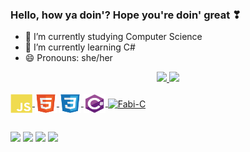 ### Hello, how ya doin'? Hope you're doin' great ❣
- 🔭 I’m currently studying Computer Science
- 🌱 I’m currently learning C#
- 😄 Pronouns: she/her
<div align="center">
  <a href="https://github.com/fabsdk">
  <img height="180em" src="https://github-readme-stats.vercel.app/api?username=fabsdk&show_icons=true&theme=radical&include_all_commits=true&count_private=true"/>
  <img height="180em" src="https://github-readme-stats.vercel.app/api/top-langs/?username=fabsdk&layout=compact&langs_count=7&theme=radical"/>
</div>
<div style="display: inline_block"><br>
  <img align="center" alt="Fabi-Js" height="30" width="35" src="https://raw.githubusercontent.com/devicons/devicon/master/icons/javascript/javascript-plain.svg">
  <img align="center" alt="Fabi-HTML" height="30" width="35" src="https://raw.githubusercontent.com/devicons/devicon/master/icons/html5/html5-original.svg">
  <img align="center" alt="Fabi-CSS" height="30" width="35" src="https://raw.githubusercontent.com/devicons/devicon/master/icons/css3/css3-original.svg">
  <img align="center" alt="Fabi-Csharp" height="30" width="35" src="https://raw.githubusercontent.com/devicons/devicon/master/icons/csharp/csharp-original.svg">
  <img align="center" alt="Fabi-C" height="30" width="35" src="https://cdn.jsdelivr.net/gh/devicons/devicon/icons/c/c-original.svg">
</div>
  
 ##
 
<div> 
  <a href="https://instagram.com/fabsdk" target="_blank"><img src="https://img.shields.io/badge/-Instagram-%23E4405F?style=for-the-badge&logo=instagram&logoColor=white" target="_blank"></a>
  <a href = "mailto:fabianakamamoto@hotmail.com"><img src="https://img.shields.io/badge/Microsoft_Outlook-0078D4?style=for-the-badge&logo=microsoft-outlook&logoColor=white" target="_blank"></a>
  <a href="https://www.linkedin.com/in/fabiana-kamamoto-203022200" target="_blank"><img src="https://img.shields.io/badge/-LinkedIn-%230077B5?style=for-the-badge&logo=linkedin&logoColor=white" target="_blank"></a> 
  <a href="https://open.spotify.com/user/22sd7djqa4xmsg4mdbvhax6mi" target="_blank"><img src="https://img.shields.io/badge/Spotify-1ED760?&style=for-the-badge&logo=spotify&logoColor=white" target="_blank"></a> 

 
</div>
